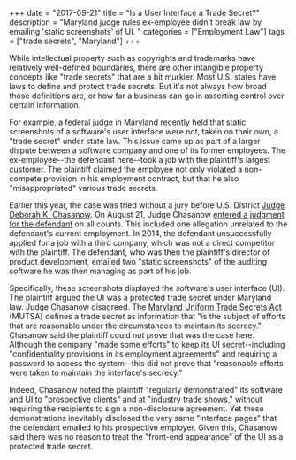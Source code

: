 +++
date = "2017-09-21"
title = "Is a User Interface a Trade Secret?"
description = "Maryland judge rules ex-employee didn't break law by emailing 'static screenshots' of UI. "
categories = ["Employment Law"]
tags = ["trade secrets", "Maryland"]
+++

While intellectual property such as copyrights and trademarks have relatively well-defined boundaries, there are other intangible property concepts like "trade secrets" that are a bit murkier. Most U.S. states have laws to define and protect trade secrets. But it's not always how broad those definitions are, or how far a business can go in asserting control over certain information.

For example, a federal judge in Maryland recently held that static screenshots of a software's user interface were not, taken on their own, a "trade secret" under state law. This issue came up as part of a larger dispute between a software company and one of its former employees. The ex-employee--the defendant here--took a job with the plaintiff's largest customer. The plaintiff claimed the employee not only violated a non-compete provision in his employment contract, but that he also "misappropriated" various trade secrets.

Earlier this year, the case was tried without a jury before U.S. District [Judge Deborah K. Chasanow](http://www.mdd.uscourts.gov/deborah-k-chasanow-district-judge). On August 21, Judge Chasanow [entered a judgment for the defendant](https://scholar.google.com/scholar_case?case=12589980518480089711) on all counts. This included one allegation unrelated to the defendant's current employment. In 2014, the defendant unsuccessfully applied for a job with a third company, which was not a direct competitor with the plaintiff. The defendant, who was then the plaintiff's director of product development, emailed two "static screenshots" of the auditing software he was then managing as part of his job. 

Specifically, these screenshots displayed the software's user interface (UI). The plaintiff argued the UI was a protected trade secret under Maryland law. Judge Chasanow disagreed. The [Maryland Uniform Trade Secrets Act](https://govt.westlaw.com/mdc/Browse/Home/Maryland/MarylandCodeCourtRules?guid=NB73D5FA09B6011DB9BCF9DAC28345A2A&originationContext=documenttoc&transitionType=Default&contextData=(sc.Default)) (MUTSA) defines a trade secret as information that "is the subject of efforts that are reasonable under the circumstances to maintain its secrecy." Chasanow said the plaintiff could not prove that was the case here. Although the company "made some efforts" to keep its UI secret--including "confidentiality provisions in its employment agreements" and requiring a password to access the system--this did not prove that "reasonable efforts were taken to maintain the interface's secrecy."

Indeed, Chasanow noted the plaintiff "regularly demonstrated" its software and UI to "prospective clients" and at "industry trade shows," without requiring the recipients to sign a non-disclosure agreement. Yet these demonstrations inevitably disclosed the very same "interface pages" that the defendant emailed to his prospective employer. Given this, Chasanow said there was no reason to treat the "front-end appearance" of the UI as a protected trade secret. 
